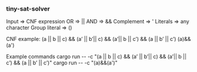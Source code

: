 ### tiny-sat-solver

Input => CNF expression
OR => ||
AND => &&
Complement => '
Literals => any character
Group literal => ()

CNF example:
(a || b || c) && (a’ || b’|| c) && (a’|| b || c’) && (a || b’ || c’)
(a)&&(a')

Example commands
cargo run -- -c "(a || b || c) && (a’ || b’|| c) && (a’|| b || c’) && (a || b’ || c’)"
cargo run -- -c "(a)&&(a')"

